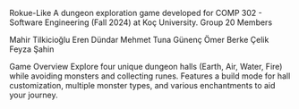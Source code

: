 Rokue-Like
A dungeon exploration game developed for COMP 302 - Software Engineering (Fall 2024) at Koç University.
Group 20 Members

Mahir Tilkicioğlu
Eren Dündar
Mehmet Tuna Günenç
Ömer Berke Çelik
Feyza Şahin

Game Overview
Explore four unique dungeon halls (Earth, Air, Water, Fire) while avoiding monsters and collecting runes. Features a build mode for hall customization, multiple monster types, and various enchantments to aid your journey.
